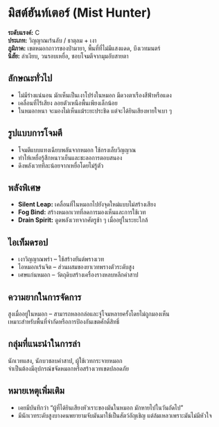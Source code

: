 # มิสต์ฮันท์เตอร์ (Mist Hunter)

**ระดับแรงค์:** C  
**ประเภท:** วิญญาณเร้นลับ / ธาตุลม + เงา  
**ภูมิภาค:** เขตหมอกถาวรของป่ามายา, พื้นที่ที่ไม่มีแสงแดด, บึงเวทมนตร์  
**นิสัย:** ล่าเงียบ, วนรอบเหยื่อ, ชอบโจมตีจากมุมอับสายตา

## ลักษณะทั่วไป
- ไม่มีร่างแน่นอน มักเห็นเป็นเงาโปร่งในหมอก มีดวงตาเรืองสีฟ้าหรือแดง  
- เคลื่อนที่ไร้เสียง ลอยตัวเหนือพื้นเพียงเล็กน้อย  
- ในหมอกหนา จะมองไม่เห็นแม้ระยะประชิด แต่จะได้ยินเสียงหายใจเบา ๆ

## รูปแบบการโจมตี
- โจมตีแบบแทงเฉียบพลันจากหมอก ใช้กรงเล็บวิญญาณ  
- ทำให้เหยื่อรู้สึกหนาวเย็นและชะลอการตอบสนอง  
- ดึงพลังเวททีละน้อยจากเหยื่อโดยไม่รู้ตัว

## พลังพิเศษ
- **Silent Leap:** เคลื่อนที่ในหมอกไปยังจุดใหม่แบบไม่สร้างเสียง  
- **Fog Bind:** สร้างหมอกเวทที่ลดการมองเห็นและการใช้เวท  
- **Drain Spirit:** ดูดพลังเวทจากศัตรูช้า ๆ เมื่ออยู่ในระยะใกล้

## ไอเท็มดรอป
- เงาวิญญาณพร่า – ใช้สร้างยันต์พรางเวท  
- ไอหมอกเร้นจิต – ส่วนผสมของยาเวทพรางตัวระดับสูง  
- เศษแก่นหมอก – วัตถุดิบสร้างเครื่องรางหลบหลีกคำสาป

## ความยากในการจัดการ
สูงเมื่ออยู่ในหมอก – สามารถหลอกล่อและจู่โจมหลายครั้งโดยไม่ถูกมองเห็น  
เหมาะสำหรับพื้นที่จำกัดหรือการป้องกันเขตศักดิ์สิทธิ์

## กลุ่มที่แนะนำในการล่า
นักเวทแสง, นักบวชลบคำสาป, ผู้ใช้เวทกระจายหมอก  
จำเป็นต้องมีอุปกรณ์ขจัดหมอกหรือสร้างเวทเขตปลอดภัย

## หมายเหตุเพิ่มเติม
- เคยมีบันทึกว่า “ผู้ที่ได้ยินเสียงหัวเราะของมันในหมอก มักหายไปในวันถัดไป”  
- มีนักเวทระดับสูงบางคนพยายามจับมันมาใช้เป็นสัตว์อัญเชิญ แต่ล้มเหลวเพราะมันไม่มีหัวใจ
